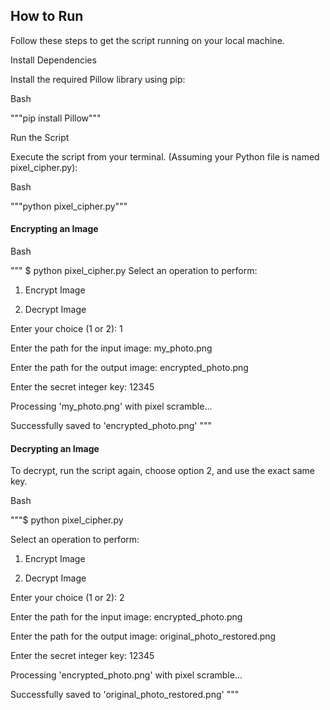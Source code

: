 ## How to Run
Follow these steps to get the script running on your local machine.






Install Dependencies

Install the required Pillow library using pip:

Bash

"""pip install Pillow"""







Run the Script

Execute the script from your terminal. (Assuming your Python file is named pixel_cipher.py):

Bash

"""python pixel_cipher.py"""







#### Encrypting an Image

Bash

""" $ python pixel_cipher.py
Select an operation to perform:

1. Encrypt Image

2. Decrypt Image

Enter your choice (1 or 2): 1

Enter the path for the input image: my_photo.png

Enter the path for the output image: encrypted_photo.png

Enter the secret integer key: 12345

Processing 'my_photo.png' with pixel scramble...

Successfully saved to 'encrypted_photo.png' """








#### Decrypting an Image

To decrypt, run the script again, choose option 2, and use the exact same key.

Bash

"""$ python pixel_cipher.py

Select an operation to perform:

1. Encrypt Image

2. Decrypt Image

Enter your choice (1 or 2): 2

Enter the path for the input image: encrypted_photo.png

Enter the path for the output image: original_photo_restored.png

Enter the secret integer key: 12345

Processing 'encrypted_photo.png' with pixel scramble...

Successfully saved to 'original_photo_restored.png' """

